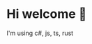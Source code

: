 <h1>Hi welcome 👋</h1>


<p>I'm using c#, js, ts, rust</p>

<div>
​ <img src="https://img.shields.io/badge/JavaScript-F7DF1E?style=flat-square&logo=JavaScript&logoColor=white"/></a>
</div>
